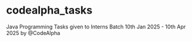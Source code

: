# codealpha_tasks
Java Programming Tasks given to Interns Batch 10th Jan 2025 - 10th Apr 2025 by @CodeAlpha
